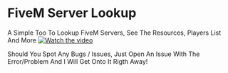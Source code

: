 # FiveM Server Lookup
A Simple Too To Lookup FiveM Servers, See The Resources, Players List And More
[![Watch the video](https://cdn.void-dev.co/showcase.png)](https://cdn.void-dev.co/showcase.mp4)

Should You Spot Any Bugs / Issues, Just Open An Issue With The Error/Problem And I Will Get Onto It Rigth Away!
